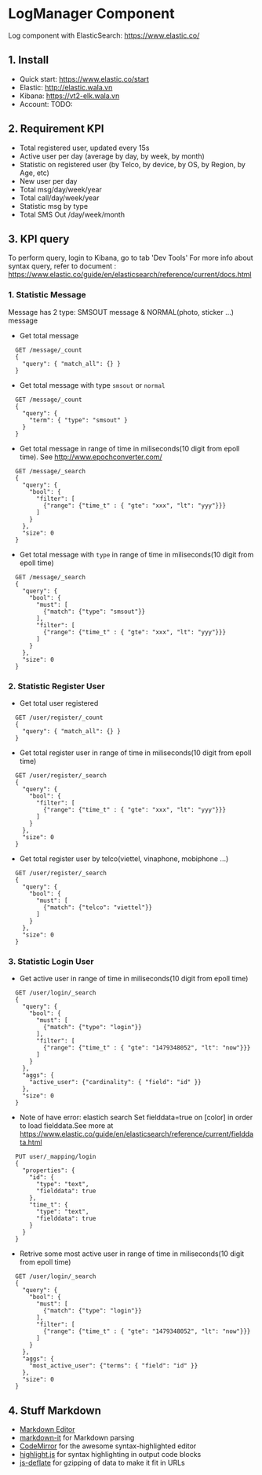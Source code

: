 # LogManager Component

Log component with ElasticSearch: https://www.elastic.co/

## 1. Install

- Quick start:  https://www.elastic.co/start
- Elastic: http://elastic.wala.vn
- Kibana: https://vt2-elk.wala.vn
- Account: TODO:

## 2. Requirement KPI

- Total registered user, updated every 15s
- Active user per day (average by day, by week, by month)
- Statistic on registered user (by Telco, by device, by OS, by Region, by Age, etc)
- New user per day
- Total msg/day/week/year
- Total call/day/week/year
- Statistic msg by type
- Total SMS Out /day/week/month

## 3. KPI query

To perform query, login to Kibana, go to tab 'Dev Tools'
For more info about syntax query, refer to document : https://www.elastic.co/guide/en/elasticsearch/reference/current/docs.html

### 1. Statistic Message

Message has 2 type: SMSOUT message & NORMAL(photo, sticker ...) message

- Get total message
```
  GET /message/_count
  {
    "query": { "match_all": {} }
  }
```
- Get total message with type `smsout` or `normal`
```
  GET /message/_count
  {
    "query": {
      "term": { "type": "smsout" }
    }
  }
```
- Get total message in range of time in miliseconds(10 digit from epoll time). See http://www.epochconverter.com/
```
  GET /message/_search
  {
    "query": {
      "bool": {
        "filter": [
          {"range": {"time_t" : { "gte": "xxx", "lt": "yyy"}}}
        ]
      }
    },
    "size": 0
  }
```
- Get total message with `type` in range of time in miliseconds(10 digit from epoll time)
```
  GET /message/_search
  {
    "query": {
      "bool": {
        "must": [
          {"match": {"type": "smsout"}}
        ],
        "filter": [
          {"range": {"time_t" : { "gte": "xxx", "lt": "yyy"}}}
        ]
      }
    },
    "size": 0
  }
```
### 2. Statistic Register User

- Get total user registered
```
  GET /user/register/_count
  {
    "query": { "match_all": {} }
  }
```
- Get total register user in range of time in miliseconds(10 digit from epoll time)
```
  GET /user/register/_search
  {
    "query": {
      "bool": {
        "filter": [
          {"range": {"time_t" : { "gte": "xxx", "lt": "yyy"}}}
        ]
      }
    },
    "size": 0
  }
```
- Get total register user by telco(viettel, vinaphone, mobiphone ...)
```
  GET /user/register/_search
  {
    "query": {
      "bool": {
        "must": [
          {"match": {"telco": "viettel"}}
        ]
      }
    },
    "size": 0
  }
```
### 3. Statistic Login User

- Get active user in range of time in miliseconds(10 digit from epoll time)
```
  GET /user/login/_search
  {
    "query": {
      "bool": {
        "must": [
          {"match": {"type": "login"}}
        ],
        "filter": [
          {"range": {"time_t" : { "gte": "1479348052", "lt": "now"}}}
        ]
      }
    },
    "aggs": {
      "active_user": {"cardinality": { "field": "id" }}
    },
    "size": 0
  }
```
- Note of have error: elastich search Set fielddata=true on [color] in order to load fielddata.See more at https://www.elastic.co/guide/en/elasticsearch/reference/current/fielddata.html
```
  PUT user/_mapping/login
  {
    "properties": {
      "id": {
        "type": "text",
        "fielddata": true
      },
      "time_t": {
        "type": "text",
        "fielddata": true
      }
    }
  }
```
- Retrive some most active user in range of time in miliseconds(10 digit from epoll time)
```
  GET /user/login/_search
  {
    "query": {
      "bool": {
        "must": [
          {"match": {"type": "login"}}
        ],
        "filter": [
          {"range": {"time_t" : { "gte": "1479348052", "lt": "now"}}}
        ]
      }
    },
    "aggs": {
      "most_active_user": {"terms": { "field": "id" }}
    },
    "size": 0
  }
```


## 4. Stuff Markdown

 * [Markdown Editor](https://jbt.github.io/markdown-editor/)
 * [markdown-it](https://github.com/markdown-it/markdown-it) for Markdown parsing
 * [CodeMirror](http://codemirror.net/) for the awesome syntax-highlighted editor
 * [highlight.js](http://softwaremaniacs.org/soft/highlight/en/) for syntax highlighting in output code blocks
 * [js-deflate](https://github.com/dankogai/js-deflate) for gzipping of data to make it fit in URLs
